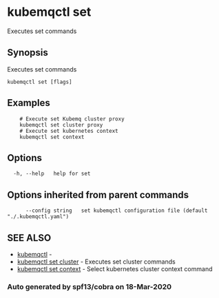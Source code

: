 # kubemqctl set

Executes set commands

## Synopsis

Executes set commands

```text
kubemqctl set [flags]
```

## Examples

```text
    # Execute set Kubemq cluster proxy
    kubemqctl set cluster proxy
    # Execute set kubernetes context
    kubemqctl set context
```

## Options

```text
  -h, --help   help for set
```

## Options inherited from parent commands

```text
      --config string   set kubemqctl configuration file (default "./.kubemqctl.yaml")
```

## SEE ALSO

* [kubemqctl](https://github.com/kubemq-io/gitbook-docs/tree/e5dd4c341c861808b20403f088211bd9101f738a/kubemqctl/kubemqctl.md)     - 
* [kubemqctl set cluster](https://github.com/kubemq-io/gitbook-docs/tree/e5dd4c341c861808b20403f088211bd9101f738a/kubemqctl/kubemqctl_set_cluster.md)     - Executes set cluster commands
* [kubemqctl set context](https://github.com/kubemq-io/gitbook-docs/tree/e5dd4c341c861808b20403f088211bd9101f738a/kubemqctl/kubemqctl_set_context.md)     - Select kubernetes cluster context command

### Auto generated by spf13/cobra on 18-Mar-2020

